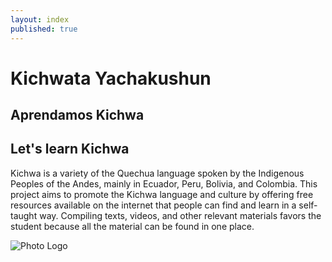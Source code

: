 ```yaml
---
layout: index
published: true
---
```


<div class="row">
  <div class="col-md-7.5">
    <h1>Kichwata Yachakushun</h1>
    <h2>Aprendamos Kichwa</h2>
    <h2>Let's learn Kichwa</h2>
    <p>Kichwa is a variety of the Quechua language spoken by the Indigenous Peoples of the Andes, mainly in Ecuador, Peru, Bolivia, and Colombia. This project aims to promote the Kichwa language and culture by offering free resources available on the internet that people can find and learn in a self-taught way. Compiling texts, videos, and other relevant materials favors the student because all the material can be found in one place.</p>
  </div>
  <div class="col-md-4.5">
    <img src="/images/Photo_logo.png" alt="Photo Logo">
  </div>
</div>
